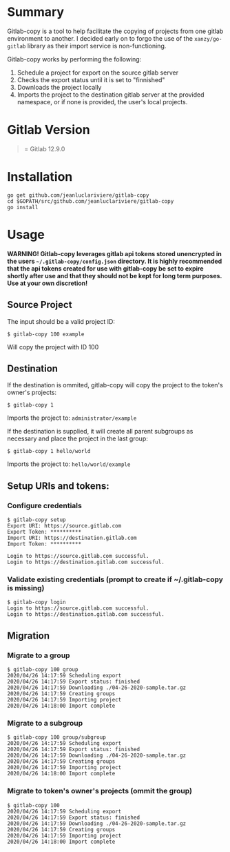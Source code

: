 # Summary
Gitlab-copy is a tool to help facilitate the copying of projects from one gitlab environment to another. I decided early on to forgo the use of the `xanzy/go-gitlab` library as their import service is non-functioning.

Gitlab-copy works by performing the following:
1. Schedule a project for export on the source gitlab server
2. Checks the export status until it is set to "finnished"
3. Downloads the project locally
4. Imports the project to the destination gitlab server at the provided namespace, or if none is provided, the user's local projects.

# Gitlab Version
>= Gitlab 12.9.0

# Installation
```
go get github.com/jeanluclariviere/gitlab-copy
cd $GOPATH/src/github.com/jeanluclariviere/gitlab-copy
go install
```

# Usage
**WARNING! Gitlab-copy leverages gitlab api tokens stored unencrypted in the users `~/.gitlab-copy/config.json` directory. It is highly recommended that the api tokens created for use with gitlab-copy be set to expire shortly after use and that they should not be kept for long term purposes. Use at your own discretion!**

## Source Project
The input should be a valid project ID:
```
$ gitlab-copy 100 example
```

Will copy the project with ID 100

## Destination
If the destination is ommited, gitlab-copy will copy the project to the token's owner's projects:

```
$ gitlab-copy 1
```

Imports the project to: `administrator/example`


If the destination is supplied, it will create all parent subgroups as necessary and place the project in the last group:
```
$ gitlab-copy 1 hello/world
```

Imports the project to: `hello/world/example`

## Setup URIs and tokens: 

### Configure credentials

```
$ gitlab-copy setup
Export URI: https://source.gitlab.com
Export Token: **********
Import URI: https://destination.gitlab.com
Import Token: **********

Login to https://source.gitlab.com successful.
Login to https://destination.gitlab.com successful.
```

### Validate existing credentials (prompt to create if ~/.gitlab-copy is missing)

```
$ gitlab-copy login
Login to https://source.gitlab.com successful.
Login to https://destination.gitlab.com successful.
```

## Migration

### Migrate to a group
```
$ gitlab-copy 100 group
2020/04/26 14:17:59 Scheduling export
2020/04/26 14:17:59 Export status: finished
2020/04/26 14:17:59 Downloading ./04-26-2020-sample.tar.gz
2020/04/26 14:17:59 Creating groups
2020/04/26 14:17:59 Importing project
2020/04/26 14:18:00 Import complete
```

### Migrate to a subgroup
```
$ gitlab-copy 100 group/subgroup
2020/04/26 14:17:59 Scheduling export
2020/04/26 14:17:59 Export status: finished
2020/04/26 14:17:59 Downloading ./04-26-2020-sample.tar.gz
2020/04/26 14:17:59 Creating groups
2020/04/26 14:17:59 Importing project
2020/04/26 14:18:00 Import complete
```

### Migrate to token's owner's projects (ommit the group)
```
$ gitlab-copy 100 
2020/04/26 14:17:59 Scheduling export
2020/04/26 14:17:59 Export status: finished
2020/04/26 14:17:59 Downloading ./04-26-2020-sample.tar.gz
2020/04/26 14:17:59 Creating groups
2020/04/26 14:17:59 Importing project
2020/04/26 14:18:00 Import complete
```
